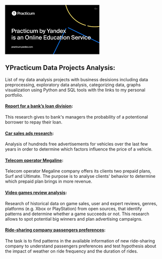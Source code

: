 <img src='.\images\1.png'>

##  YPracticum Data Projects Analysis:

List of my data analysis projects with business desisions including data preprocessing, exploratory data analysis, categorizing data, graphs visualization using Python and SQL tools with the links to my personal portfolio.

####  [Report for a bank’s loan division](https://github.com/BorisAks/Practicum/tree/main/Bank's_loan_division_project/credit_score.ipynb):

This research gives to bank's managers the probability of a potentional borrower to repay their loan.

####  [Car sales ads research](https://github.com/BorisAks/Practicum/tree/main/Car_sales_ads_research/car_sales_ads_research.ipynb):

Analysis of hundreds free advertisements for vehicles over the last few years in order to determine which factors influence the price of a vehicle.

####  [Telecom operator Megaline](https://github.com/BorisAks/Practicum/tree/main/Telecom_operator_Megaline/telecom.ipynb):

Telecom operator Megaline company offers its clients two prepaid plans, Surf and Ultimate. The purpose is to analyse clients' behavior to determine which prepaid plan brings in more revenue.

####  [Video games review analysis](https://github.com/BorisAks/Practicum/tree/main/Video_games_review_analysis/video_games.ipynb):

Research of historical data on game sales, user and expert reviews, genres, platforms (e.g. Xbox or PlayStation) from open sources, that identify patterns and determine whether a game succeeds or not. This research allows to spot potential big winners and plan advertising campaigns.

####  [Ride-sharing company passengers preferences](https://github.com/BorisAks/Practicum/tree/main/Ride-sharing_company_passengers_preferences/ride-sharing_company.ipynb):

The task is to find patterns in the available information of new ride-sharing company to understand passengers preferences and test hypothesis about the impact of weather on ride frequency and the duration of rides.
